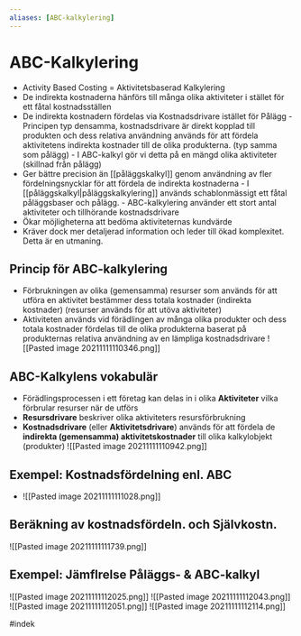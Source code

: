 ```yaml
---
aliases: [ABC-kalkylering]
---
```

# ABC-Kalkylering
- Activity Based Costing = Aktivitetsbaserad Kalkylering
- De indirekta kostnaderna hänförs till många olika aktiviteter i stället för ett fåtal kostnadsställen
- De indirekta kostnadern fördelas via Kostnadsdrivare istället för Pålägg
		- Principen typ densamma, kostnadsdrivare är direkt kopplad till produkten och dess relativa användning används för att fördela aktivitetens indirekta kostnader till de olika produkterna. (typ samma som pålägg)
		- I ABC-kalkyl gör vi detta på en mängd olika aktiviteter (skillnad från pålägg)
- Ger bättre precision än [[påläggskalkyl]] genom användning av fler fördelningsnycklar för att fördela de indirekta kostnaderna
		- I [[påläggskalkyl|påläggskalkylering]] används schablonmässigt ett fåtal påläggsbaser och pålägg.
		- ABC-kalkylering använder ett stort antal aktiviteter och tillhörande kostnadsdrivare
- Ökar möjligheterna att bedöma aktiviteternas kundvärde
- Kräver dock mer detaljerad information och leder till ökad komplexitet. Detta är en utmaning. 

## Princip för ABC-kalkylering
- Förbrukningen av olika (gemensamma) resurser som används för att utföra en aktivitet bestämmer dess totala kostnader (indirekta kostnader) (resurser används för att utöva aktiviteter)
- Aktiviteten används vid förädlingen av många olika produkter och dess totala kostnader fördelas till de olika produkterna baserat på produkternas relativa användning av en lämpliga kostnadsdrivare
![[Pasted image 20211111110346.png]]

## ABC-Kalkylens vokabulär
- Förädlingsprocessen i ett företag kan delas in i olika **Aktiviteter** vilka förbrular resurser när de utförs
- **Resursdrivare** beskriver olika aktiviteters resursförbrukning
- **Kostnadsdrivare** (eller **Aktivitetsdrivare**) används för att fördela de **indirekta (gemensamma) aktivitetskostnader** till olika kalkylobjekt (produkter)
![[Pasted image 20211111110942.png]]

## Exempel: Kostnadsfördelning enl. ABC
- ![[Pasted image 20211111111028.png]]

## Beräkning av kostnadsfördeln. och Självkostn.
![[Pasted image 20211111111739.png]]

## Exempel: Jämflrelse Påläggs- & ABC-kalkyl
![[Pasted image 20211111112025.png]]
![[Pasted image 20211111112043.png]]
![[Pasted image 20211111112051.png]]
![[Pasted image 20211111112114.png]]

#indek 